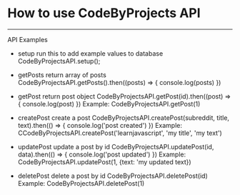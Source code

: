 # How to use CodeByProjects API
 --- 

API Examples

- setup
run this to add example values to database
CodeByProjectsAPI.setup();

- getPosts
return array of posts
CodeByProjectsAPI.getPosts().then((posts) => {
  console.log(posts)
})

- getPost
return post object
CodeByProjectsAPI.getPost(id).then((post) => {
  console.log(post)
})
Example: CodeByProjectsAPI.getPost(1)

- createPost
create a post
CodeByProjectsAPI.createPost(subreddit, title, text).then(() => {
  console.log('post created')
})
Example: CCodeByProjectsAPI.createPost('learnjavascript', 'my title', 'my text')

- updatePost
update a post by id
CodeByProjectsAPI.updatePost(id, data).then(() => {
  console.log('post updated')
})
Example: CodeByProjectsAPI.updatePost(1, {text: 'my updated text})


- deletePost
delete a post by id
CodeByProjectsAPI.deletePost(id)
Example: CodeByProjectsAPI.deletePost(1)
